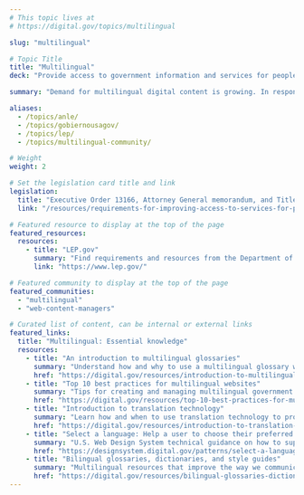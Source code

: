 ```yaml
---
# This topic lives at
# https://digital.gov/topics/multilingual

slug: "multilingual"

# Topic Title
title: "Multilingual"
deck: "Provide access to government information and services for people with limited English proficiency."

summary: "Demand for multilingual digital content is growing. In response to this demand, federal agencies are publishing more digital content in multiple languages. Expanding digital content in languages other than English is essential to building public trust, effectively serving communities, and ensuring government content is accessible for all."

aliases:
  - /topics/anle/
  - /topics/gobiernousagov/
  - /topics/lep/
  - /topics/multilingual-community/

# Weight
weight: 2

# Set the legislation card title and link
legislation:
  title: "Executive Order 13166, Attorney General memorandum, and Title VI of the Civil Rights Act"
  link: "/resources/requirements-for-improving-access-to-services-for-people-with-limited-english-proficiency-lep/"

# Featured resource to display at the top of the page
featured_resources:
  resources:
    - title: "LEP.gov"
      summary: "Find requirements and resources from the Department of Justice on improving access for people with limited English proficiency."
      link: "https://www.lep.gov/"

# Featured community to display at the top of the page
featured_communities:
  - "multilingual"
  - "web-content-managers"

# Curated list of content, can be internal or external links
featured_links:
  title: "Multilingual: Essential knowledge"
  resources:
    - title: "An introduction to multilingual glossaries"
      summary: "Understand how and why to use a multilingual glossary when translating content."
      href: "https://digital.gov/resources/introduction-to-multilingual-glossaries/"
    - title: "Top 10 best practices for multilingual websites"
      summary: "Tips for creating and managing multilingual government websites."
      href: "https://digital.gov/resources/top-10-best-practices-for-multilingual-websites/"
    - title: "Introduction to translation technology"
      summary: "Learn how and when to use translation technology to provide meaningful access for people with limited English proficiency."
      href: "https://digital.gov/resources/introduction-to-translation-technology"
    - title: "Select a language: Help a user to choose their preferred language"
      summary: "U.S. Web Design System technical guidance on how to support users in their language of choice."
      href: "https://designsystem.digital.gov/patterns/select-a-language/"
    - title: "Bilingual glossaries, dictionaries, and style guides"
      summary: "Multilingual resources that improve the way we communicate with people in languages other than English."
      href: "https://digital.gov/resources/bilingual-glossaries-dictionaries-style-guides"
---
```

